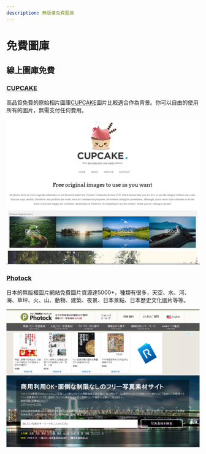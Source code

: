 ```yaml
---
description: 無版權免費圖庫
---
```


# 免費圖庫

## 線上圖庫免費

###  [CUPCAKE](http://cupcake.nilssonlee.se/)

高品質免費的原始相片圖庫[CUPCAKE](http://cupcake.nilssonlee.se/)圖片比較適合作為背景。你可以自由的使用所有的圖片，無需支付任何費用。

![](../.gitbook/assets/image%20%2846%29.png)

###  [Photock](https://www.photock.jp/)

日本的無版權圖片網站免費圖片資源達5000+，種類有很多，天空、水、河、海、草坪、火、山、動物、建築、夜景、日本景點、日本歷史文化圖片等等。

![](../.gitbook/assets/image%20%2864%29.png)



